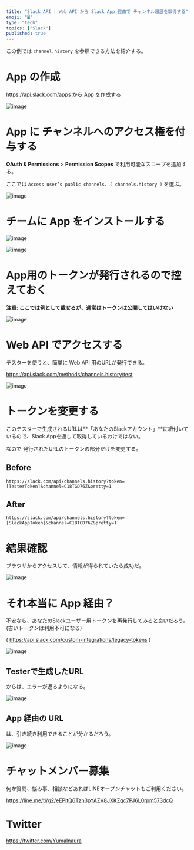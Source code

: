 ```yaml
---
title: "Slack API | Web API から Slack App 経由で チャンネル履歴を取得する"
emoji: "🖥"
type: "tech"
topics: ["Slack"]
published: true
---
```


この例では `channel.history` を参照できる方法を紹介する。

# App の作成

https://api.slack.com/apps から App を作成する

![image](https://qiita-image-store.s3.amazonaws.com/0/89618/df7c3fc5-5c89-c4a6-c61c-519fefb7b467.png)

# App に チャンネルへのアクセス権を付与する


**OAuth & Permissions** > **Permission Scopes** で利用可能なスコープを追加する。

ここでは `Access user’s public channels. ( channels.history )` を選ぶ。

![image](https://qiita-image-store.s3.amazonaws.com/0/89618/e283f79f-b7f0-2804-d21a-9d7c709ef438.png)

# チームに App をインストールする

![image](https://qiita-image-store.s3.amazonaws.com/0/89618/cc60f256-774a-4aa4-bd9f-c2a0d59669e0.png)

![image](https://qiita-image-store.s3.amazonaws.com/0/89618/4e77d6d0-bacc-b5ed-04c7-92f771cd960a.png)

# App用のトークンが発行されるので控えておく

**注意: ここでは例として載せるが、通常はトークンは公開してはいけない**

![image](https://qiita-image-store.s3.amazonaws.com/0/89618/aca1be03-c66a-fb7d-245d-3bbcca863f2b.png)


# Web API でアクセスする

テスターを使うと、簡単に Web API 用のURLが発行できる。

https://api.slack.com/methods/channels.history/test

![image](https://qiita-image-store.s3.amazonaws.com/0/89618/8392c382-8a3e-b9b7-daba-46de41cc5f50.png)


# トークンを変更する

このテスターで生成されるURLは**「あなたのSlackアカウント」**に紐付いているので、Slack Appを通して取得しているわけではない。

なので 発行されたURLのトークンの部分だけを変更する。

## Before

`https://slack.com/api/channels.history?token=[TesterToken]&channel=C18TGD76Z&pretty=1`

## After

`https://slack.com/api/channels.history?token=[SlackAppToken]&channel=C18TGD76Z&pretty=1`

# 結果確認

ブラウザからアクセスして、情報が得られていたら成功だ。

![image](https://qiita-image-store.s3.amazonaws.com/0/89618/5e9b8a1c-2ffc-dad7-6cb8-6e21b6ceb345.png)

# それ本当に App 経由？

不安なら、あなたのSlackユーザー用トークンを再発行してみると良いだろう。(古いトークンは利用不可になる)

( https://api.slack.com/custom-integrations/legacy-tokens )

![image](https://qiita-image-store.s3.amazonaws.com/0/89618/81a8864b-2fa4-01ce-622e-529f6f746473.png)

## Testerで生成したURL

からは、エラーが返るようになる。

![image](https://qiita-image-store.s3.amazonaws.com/0/89618/8d031285-d6c2-069f-f8aa-c9d5b43894f5.png)

## App 経由の URL

は、引き続き利用できることが分かるだろう。

![image](https://qiita-image-store.s3.amazonaws.com/0/89618/5e9b8a1c-2ffc-dad7-6cb8-6e21b6ceb345.png)








<!-- Update From Qiita API -->

# チャットメンバー募集


何か質問、悩み事、相談などあればLINEオープンチャットもご利用ください。

https://line.me/ti/g2/eEPltQ6Tzh3pYAZV8JXKZqc7PJ6L0rpm573dcQ





# Twitter


https://twitter.com/YumaInaura


<!-- Update From Qiita API -->


